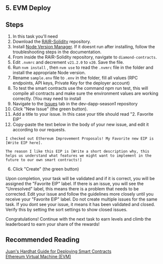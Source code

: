 ## 5. EVM Deploy

## Steps
1. In this task you'll need
2. Download the [RAIR-Solidity](https://github.com/rairprotocol/rair-solidity/tree/main) repository.
3. Install [Node Version Manager](https://github.com/nvm-sh/nvm?tab=readme-ov-file#installing-and-updating). If it doesnt run after installing, follow the troubleshooting steps in the documentation.
4. From inside the RAIR-Solidity repository, navigate to ```diamond-contracts```.
5. Edit ```.nvmrc``` and decrement ```v21.2.0``` to ```v20```. Save the file.
6. Run ```nvm install``` , then ```nvm use``` to read the ```.nvmrc``` file in the folder and install the appropriate Node version.
7. Rename ```sample.env``` file to ```.env``` in the folder, fill all values (RPC endpoints, API keys, Private Key for the deployer account)
8. To test the smart contracts use the command npm run test, this will compile all contracts and make sure the environment values are working correctly. (You may need to install 
9. Navigate to the [Issues](https://github.com/rairprotocol/dev-dapp-season1/issues) tab in the dev-dapp-season1 repository
10. Click "New Issue" (the green button).
11. Add a title to your issue. In this case your title should read "2. Favorite EIP"
12. Copy-paste the text below in the body of your new issue, and edit it according to our requests.
```
I checked out Ethereum Improvement Proposals! My Favorite new EIP is [Write EIP here].

The reason I like this EIP is [Write a short description why, this helps us understand what features we might want to implement in the future to our own smart contracts!]
```
6. Click "Create" (the green button)

Upon completion, your task will be validated and if it is correct, you will be assigned the "Favorite EIP" label. If there is an issue, you will see the "Unresolved" label, this means there is a problem that needs to be corrected. Edit your issue and follow the guidelines more closely until you receive your "Favorite EIP" label. Do not create multiple issues for the same task. If you dont see your issue, it means it has been validated and closed. Verify this by setting the sort settings to show closed issues.

Congratulations! Continue with the next task to earn levels and climb the leaderboard to earn your share of the rewards!

## Recommended Reading 
[Juan's Hardhat Guide for Deploying Smart Contracts](https://github.com/rairprotocol/rair-solidity/blob/main/GUIDE.MD)\
[Ethereum Virtual Machine (EVM)](https://ethereum.org/en/developers/docs/evm/)

